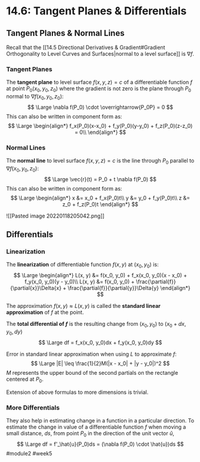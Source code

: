 # 14.6: Tangent Planes & Differentials
## Tangent Planes & Normal Lines
Recall that the [[14.5 Directional Derivatives & Gradient#Gradient Orthogonality to Level Curves and Surfaces|normal to a level surface]] is $\nabla f$.

### Tangent Planes
The **tangent plane** to level surface $f(x, y, z) = c$ of a differentiable function $f$ at point $P_0(x_0, y_0, z_0)$ where the gradient is not zero is the plane through $P_0$ normal to $\nabla f(x_0, y_0, z_0)$:
$$
\Large
\nabla f(P_0) \cdot \overrightarrow{P_0P} = 0
$$
This can also be written in component form as:
$$
\Large
\begin{align*}
f_x(P_0)(x-x_0) + f_y(P_0)(y-y_0) + f_z(P_0)(z-z_0) = 0\\
\end{align*}
$$

### Normal Lines
The **normal line** to level surface $f(x, y, z) = c$ is the line through $P_0$ parallel to $\nabla f(x_0, y_0, z_0)$:
$$
\Large
\vec{r}(t) = P_0 + t \nabla f(P_0)
$$
This can also be written in component form as:
$$
\Large
\begin{align*}
x &= x_0 + f_x(P_0)t\\
y &= y_0 + f_y(P_0)t\\
z &= z_0 + f_z(P_0)t
\end{align*}
$$

![[Pasted image 20220118205042.png]]

## Differentials
### Linearization
The **linearization** of differentiable function $f(x, y)$ at $(x_0, y_0)$ is:
$$
\Large
\begin{align*}
L(x, y) &= f(x_0, y_0) + f_x(x_0, y_0)(x - x_0) + f_y(x_0, y_0)(y - y_0)\\
L(x, y) &= f(x_0, y_0) + \frac{\partial{f}}{\partial{x}}\Delta{x} + \frac{\partial{f}}{\partial{y}}\Delta{y}
\end{align*}
$$

The approximation $f(x, y) \approx L(x,y)$ is called the **standard linear approximation** of $f$ at the point.

The **total differential of $f$** is the resulting change from $(x_0, y_0)$ to $(x_0 + dx, y_0, dy)$
$$
\Large
df = f_x(x_0, y_0)dx + f_y(x_0, y_0)dy
$$

Error in standard linear approximation when using $L$ to approximate $f$:
$$
\Large
|E| \leq \frac{1}{2}M(|x - x_0| + |y - y_0|)^2
$$
$M$ represents the upper bound of the second partials on the rectangle centered at $P_0$.

Extension of above formulas to more dimensions is trivial.

### More Differentials
They also help in estimating change in a function in a particular direction.
To estimate the change in value of a differentiable function $f$ when moving a small distance, $ds$, from point $P_0$ in the direction of the unit vector $\hat{u}$,
$$
\Large
df = f'_\hat{u}(P_0)ds = (\nabla f(P_0) \cdot \hat{u})ds
$$
#module2 #week5